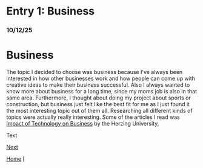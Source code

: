 
# Entry 1: Business
 ### 10/12/25
# Business
<p>The topic I decided to choose was business because I've always been interested in how other businesses work and how people can come up with creative ideas to make their business successful. Also I always wanted to know more about business for a long time, since my moms job is also in that same area. Furthermore, I thought about doing my project about sports or construction, but business just felt like the best fit for me as I just found it the most interesting topic out of them all. Researching all different kinds of topics were actually really interesting. Some of the articles I read was <a href="https://www.herzing.edu/blog/impact-technology-business">Impact of Technology on Business</a> by the Herzing University,  </p>

Text

[Next](entry02.md)

[Home](../README.md)
[
